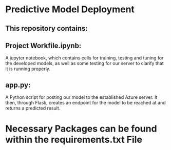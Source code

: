 # Predictive Model Deployment

## This repository contains:

## Project Workfile.ipynb:
A jupyter notebook, which contains cells for training, testing and tuning for the developed models, as well as some testing for our server to clarify that it is running properly.

## app.py: 
A Python script for posting our model to the established Azure server. It then, through Flask, creates an endpoint for the model to be reached at and returns a predicted result. 

## 

# Necessary Packages can be found within the requirements.txt File
